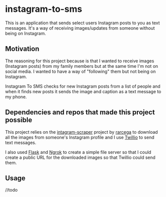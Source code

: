 # instagram-to-sms
This is an application that sends select users Instagram posts to you as text messages. It's a way of receiving images/updates from someone without being on Instagram.

## Motivation
The reasoning for this project because is that I wanted to receive images (Instagram posts) from my family members but at the same time I'm not on social media. I wanted to have a way of "following" them but not being on Instagram. 

Instagram To SMS checks for new Instagram posts from a list of people and when it finds new posts it sends the image and caption as a text message to my phone.


## Dependencies and repos that made this project possible
This project relies on the [intagram-scraper](https://github.com/rarcega/instagram-scraper) project by [rarcega](https://github.com/rarcega) to download all the images from someone's Instagram profile and I use [Twillio](www.twillio.com) to send text messages.

I also used [Flask](http://flask.pocoo.org/) and [Ngrok](https://ngrok.com/) to create a simple file server so that I could create a public URL for the downloaded images so that Twillio could send them.

## Usage
//todo
